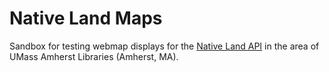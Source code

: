 # Native Land Maps
Sandbox for testing webmap displays for the [Native Land API](https://native-land.ca/resources/api-docs/) in the area of UMass Amherst Libraries (Amherst, MA).
